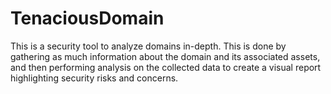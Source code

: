 # TenaciousDomain
This is a security tool to analyze domains in-depth. This is done by gathering as much information about the domain and its associated assets, and then performing analysis on the collected data to create a visual report highlighting security risks and concerns.
